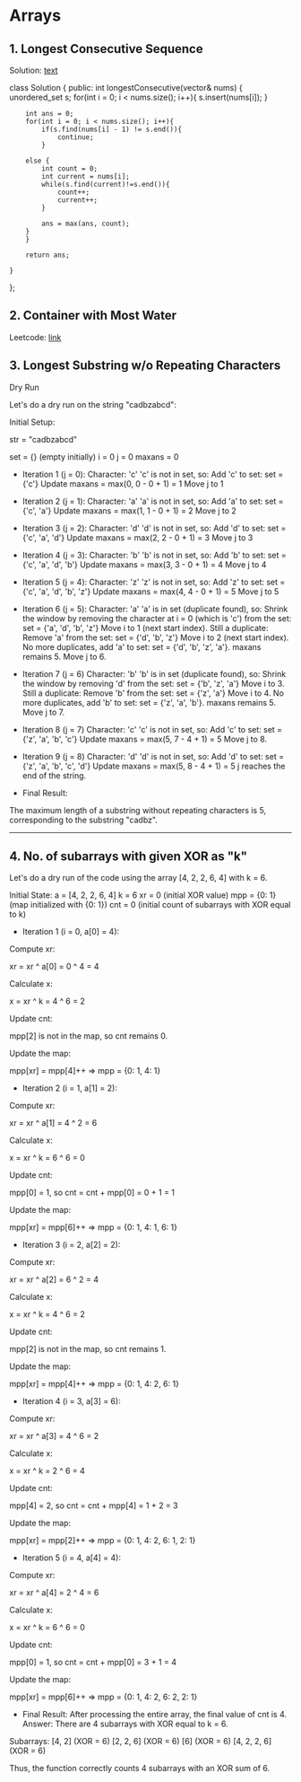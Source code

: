 # Arrays

## 1. Longest Consecutive Sequence

Solution: [text](https://www.youtube.com/watch?v=CBFn7zWMOBQ)

class Solution {
public:
    int longestConsecutive(vector<int>& nums) {
        unordered_set<int> s;
        for(int i = 0; i < nums.size(); i++){
            s.insert(nums[i]);
        }

        int ans = 0;
        for(int i = 0; i < nums.size(); i++){
            if(s.find(nums[i] - 1) != s.end()){
                continue;
            }

        else {
            int count = 0;
            int current = nums[i];
            while(s.find(current)!=s.end()){
                count++;
                current++;
            }

            ans = max(ans, count);
        }
        }

        return ans;

    }
};

## 2. Container with Most Water

Leetcode: [link](https://leetcode.com/problems/container-with-most-water/)



## 3. Longest Substring w/o Repeating Characters

Dry Run 

Let's do a dry run on the string "cadbzabcd":

Initial Setup:

str = "cadbzabcd"

set = {} (empty initially)
i = 0
j = 0
maxans = 0

- Iteration 1 (j = 0):
Character: 'c'
'c' is not in set, so:
Add 'c' to set: set = {'c'}
Update maxans = max(0, 0 - 0 + 1) = 1
Move j to 1

- Iteration 2 (j = 1):
Character: 'a'
'a' is not in set, so:
Add 'a' to set: set = {'c', 'a'}
Update maxans = max(1, 1 - 0 + 1) = 2
Move j to 2

- Iteration 3 (j = 2):
Character: 'd'
'd' is not in set, so:
Add 'd' to set: set = {'c', 'a', 'd'}
Update maxans = max(2, 2 - 0 + 1) = 3
Move j to 3

- Iteration 4 (j = 3):
Character: 'b'
'b' is not in set, so:
Add 'b' to set: set = {'c', 'a', 'd', 'b'}
Update maxans = max(3, 3 - 0 + 1) = 4
Move j to 4

- Iteration 5 (j = 4):
Character: 'z'
'z' is not in set, so:
Add 'z' to set: set = {'c', 'a', 'd', 'b', 'z'}
Update maxans = max(4, 4 - 0 + 1) = 5
Move j to 5

- Iteration 6 (j = 5):
Character: 'a'
'a' is in set (duplicate found), so:
Shrink the window by removing the character at i = 0 (which is 'c') from the set: set = {'a', 'd', 'b', 'z'}
Move i to 1 (next start index).
Still a duplicate: Remove 'a' from the set: set = {'d', 'b', 'z'}
Move i to 2 (next start index).
No more duplicates, add 'a' to set: set = {'d', 'b', 'z', 'a'}.
maxans remains 5.
Move j to 6.

- Iteration 7 (j = 6)
Character: 'b'
'b' is in set (duplicate found), so:
Shrink the window by removing 'd' from the set: set = {'b', 'z', 'a'}
Move i to 3.
Still a duplicate: Remove 'b' from the set: set = {'z', 'a'}
Move i to 4.
No more duplicates, add 'b' to set: set = {'z', 'a', 'b'}.
maxans remains 5.
Move j to 7.

- Iteration 8 (j = 7)
Character: 'c'
'c' is not in set, so:
Add 'c' to set: set = {'z', 'a', 'b', 'c'}
Update maxans = max(5, 7 - 4 + 1) = 5
Move j to 8.

- Iteration 9 (j = 8)
Character: 'd'
'd' is not in set, so:
Add 'd' to set: set = {'z', 'a', 'b', 'c', 'd'}
Update maxans = max(5, 8 - 4 + 1) = 5
j reaches the end of the string.

- Final Result:

The maximum length of a substring without repeating characters is 5, corresponding to the substring "cadbz".

---

## 4. No. of subarrays with given XOR as "k"

Let's do a dry run of the code using the array [4, 2, 2, 6, 4] with k = 6.

Initial State:
a = [4, 2, 2, 6, 4]
k = 6
xr = 0 (initial XOR value)
mpp = {0: 1} (map initialized with {0: 1})
cnt = 0 (initial count of subarrays with XOR equal to k)

- Iteration 1 (i = 0, a[0] = 4):

Compute xr:

xr = xr ^ a[0] = 0 ^ 4 = 4

Calculate x:

x = xr ^ k = 4 ^ 6 = 2

Update cnt:

mpp[2] is not in the map, so cnt remains 0.

Update the map:

mpp[xr] = mpp[4]++ => mpp = {0: 1, 4: 1}


- Iteration 2 (i = 1, a[1] = 2):

Compute xr:

xr = xr ^ a[1] = 4 ^ 2 = 6

Calculate x:

x = xr ^ k = 6 ^ 6 = 0

Update cnt:

mpp[0] = 1, so cnt = cnt + mpp[0] = 0 + 1 = 1

Update the map:

mpp[xr] = mpp[6]++ => mpp = {0: 1, 4: 1, 6: 1}



- Iteration 3 (i = 2, a[2] = 2):

Compute xr:

xr = xr ^ a[2] = 6 ^ 2 = 4

Calculate x:

x = xr ^ k = 4 ^ 6 = 2

Update cnt:

mpp[2] is not in the map, so cnt remains 1.

Update the map:

mpp[xr] = mpp[4]++ => mpp = {0: 1, 4: 2, 6: 1}



- Iteration 4 (i = 3, a[3] = 6):

Compute xr:

xr = xr ^ a[3] = 4 ^ 6 = 2

Calculate x:

x = xr ^ k = 2 ^ 6 = 4

Update cnt:

mpp[4] = 2, so cnt = cnt + mpp[4] = 1 + 2 = 3

Update the map:

mpp[xr] = mpp[2]++ => mpp = {0: 1, 4: 2, 6: 1, 2: 1}



- Iteration 5 (i = 4, a[4] = 4):

Compute xr:

xr = xr ^ a[4] = 2 ^ 4 = 6

Calculate x:

x = xr ^ k = 6 ^ 6 = 0

Update cnt:

mpp[0] = 1, so cnt = cnt + mpp[0] = 3 + 1 = 4

Update the map:

mpp[xr] = mpp[6]++ => mpp = {0: 1, 4: 2, 6: 2, 2: 1}

- Final Result:
After processing the entire array, the final value of cnt is 4.
Answer: There are 4 subarrays with XOR equal to k = 6.

Subarrays:
[4, 2] (XOR = 6)
[2, 2, 6] (XOR = 6)
[6] (XOR = 6)
[4, 2, 2, 6] (XOR = 6)

Thus, the function correctly counts 4 subarrays with an XOR sum of 6.






